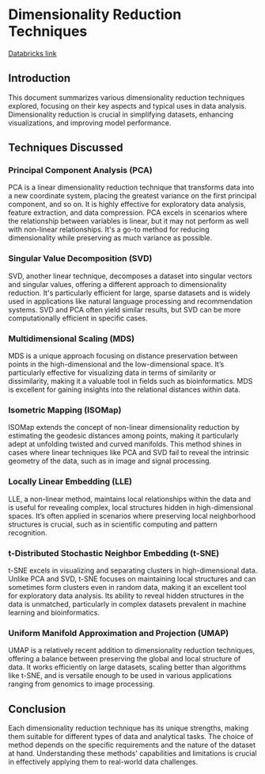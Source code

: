 # Dimensionality Reduction Techniques

 [Databricks link](https://dbc-e2cef770-b7e5.cloud.databricks.com/?o=6326445786647943#notebook/3457406979523618)

## Introduction
This document summarizes various dimensionality reduction techniques explored, focusing on their key aspects and typical uses in data analysis. Dimensionality reduction is crucial in simplifying datasets, enhancing visualizations, and improving model performance.

## Techniques Discussed

### Principal Component Analysis (PCA)
PCA is a linear dimensionality reduction technique that transforms data into a new coordinate system, placing the greatest variance on the first principal component, and so on. It is highly effective for exploratory data analysis, feature extraction, and data compression. PCA excels in scenarios where the relationship between variables is linear, but it may not perform as well with non-linear relationships. It's a go-to method for reducing dimensionality while preserving as much variance as possible.

### Singular Value Decomposition (SVD)
SVD, another linear technique, decomposes a dataset into singular vectors and singular values, offering a different approach to dimensionality reduction. It's particularly efficient for large, sparse datasets and is widely used in applications like natural language processing and recommendation systems. SVD and PCA often yield similar results, but SVD can be more computationally efficient in specific cases.

### Multidimensional Scaling (MDS)
MDS is a unique approach focusing on distance preservation between points in the high-dimensional and the low-dimensional space. It’s particularly effective for visualizing data in terms of similarity or dissimilarity, making it a valuable tool in fields such as bioinformatics. MDS is excellent for gaining insights into the relational distances within data.

### Isometric Mapping (ISOMap)
ISOMap extends the concept of non-linear dimensionality reduction by estimating the geodesic distances among points, making it particularly adept at unfolding twisted and curved manifolds. This method shines in cases where linear techniques like PCA and SVD fail to reveal the intrinsic geometry of the data, such as in image and signal processing.

### Locally Linear Embedding (LLE)
LLE, a non-linear method, maintains local relationships within the data and is useful for revealing complex, local structures hidden in high-dimensional spaces. It’s often applied in scenarios where preserving local neighborhood structures is crucial, such as in scientific computing and pattern recognition.

### t-Distributed Stochastic Neighbor Embedding (t-SNE)
t-SNE excels in visualizing and separating clusters in high-dimensional data. Unlike PCA and SVD, t-SNE focuses on maintaining local structures and can sometimes form clusters even in random data, making it an excellent tool for exploratory data analysis. Its ability to reveal hidden structures in the data is unmatched, particularly in complex datasets prevalent in machine learning and bioinformatics.

### Uniform Manifold Approximation and Projection (UMAP)
UMAP is a relatively recent addition to dimensionality reduction techniques, offering a balance between preserving the global and local structure of data. It works efficiently on large datasets, scaling better than algorithms like t-SNE, and is versatile enough to be used in various applications ranging from genomics to image processing.

## Conclusion
Each dimensionality reduction technique has its unique strengths, making them suitable for different types of data and analytical tasks. The choice of method depends on the specific requirements and the nature of the dataset at hand. Understanding these methods' capabilities and limitations is crucial in effectively applying them to real-world data challenges.


